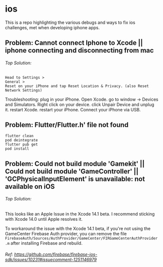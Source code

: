 # ios
This is a repo highlighting the various debugs and ways to fix ios challenges, met when developing iphone apps.

## Problem: Cannot connect Iphone to Xcode || iphone connecting and disconnecting from mac

###### Top Solution: 
```
Head to Settings >
General > 
Reset on your iPhone and tap Reset Location & Privacy. (also Reset Network Settings)
```

Troubleshooting:
plug in your iPhone.
Open Xcode.
go to window -> Devices and Simulators.
Right click on your device.
click Unpair Device and unplug it.
restart Xcode.
restart your iPhone.
Connect your iPhone via USB.

## Problem: Flutter/Flutter.h' file not found 

```
flutter clean
pod deintegrate
flutter pub get
pod install
```

## Problem: Could not build module 'Gamekit' || Could not build module 'GameController' || 'GCPhysicalInputElement' is unavailable: not available on iOS

###### Top Solution: 
This looks like an Apple Issue in the Xcode 14.1 beta. I recommend sticking with Xcode 14.0 until Apple resolves it.

To workaround the issue with the Xcode 14.1 beta, if you're not using the GameCenter Firebase Auth provider, you can remove the file ```FirebaseAuth/Sources/AuthProvider/GameCenter/FIRGameCenterAuthProvider.m``` after installing Firebase and rebuild.

###### Ref: https://github.com/firebase/firebase-ios-sdk/issues/10231#issuecomment-1251146979
